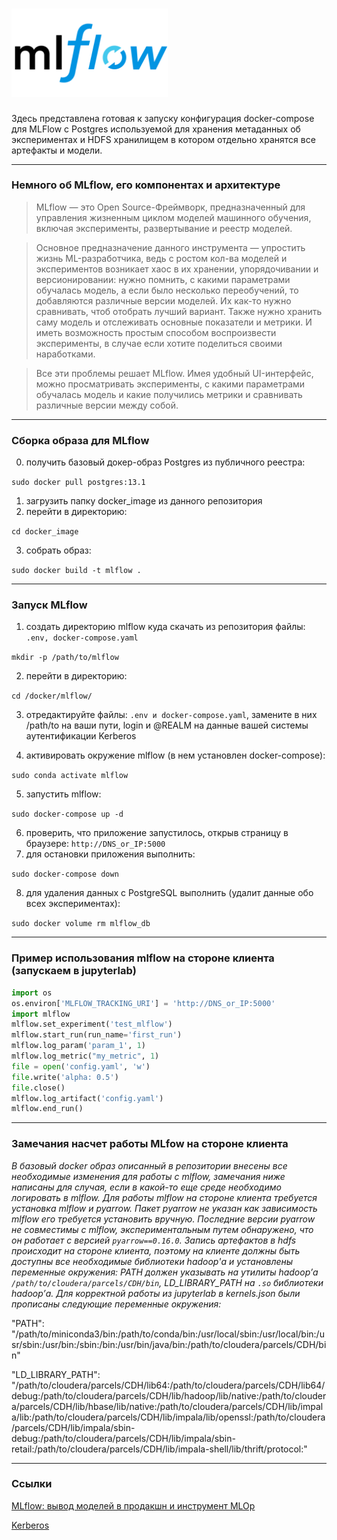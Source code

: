 # <img src="https://github.com/MacJei/mlops_platform/blob/main/images/highres_472189526.png" width="250">
Здесь представлена готовая к запуску конфигурация docker-compose для MLFlow с Postgres используемой для хранения метаданных об экспериментах и HDFS хранилищем в котором отдельно хранятся все артефакты и модели.

-----------
### Немного об MLflow, его компонентах и архитектуре
> MLflow — это Open Source-Фреймворк, предназначенный для управления жизненным циклом моделей машинного обучения, включая эксперименты, развертывание и реестр моделей.

> Основное предназначение данного инструмента — упростить жизнь ML-разработчика, ведь с ростом кол-ва моделей и экспериментов возникает хаос в их хранении, упорядочивании и версионировании: нужно помнить, с какими параметрами обучалась модель, а если было несколько переобучений, то добавляются различные версии моделей. Их как-то нужно сравнивать, чтоб отобрать лучший вариант. Также нужно хранить саму модель и отслеживать основные показатели и метрики. И иметь возможность простым способом воспроизвести эксперименты, в случае если хотите поделиться своими наработками.

> Все эти проблемы решает MLflow. Имея удобный UI-интерфейс, можно просматривать эксперименты, с какими параметрами обучалась модель и какие получились метрики и сравнивать различные версии между собой.


-----------
### Сборка образа для MLflow
0.  получить базовый докер-образ Postgres из публичного реестра:

```sudo docker pull postgres:13.1```

1.	загрузить папку docker_image из данного репозитория
2.	перейти в директорию: 

```cd docker_image```

3.	собрать образ: 

```sudo docker build -t mlflow .```

-----------
### Запуск MLflow
1.	создать директорию mlflow куда скачать из репозитория файлы: `.env, docker-compose.yaml`

```mkdir -p /path/to/mlflow```

2.	перейти в директорию: 

```cd /docker/mlflow/```

3. отредактируйте файлы: `.env и docker-compose.yaml`, замените в них /path/to на ваши пути, login и @REALM на данные вашей системы аутентификации Kerberos

4.	активировать окружение mlflow (в нем установлен docker-compose): 

```sudo conda activate mlflow```

5.	запустить mlflow: 

```sudo docker-compose up -d```

6.	проверить, что приложение запустилось, открыв страницу в браузере: `http://DNS_or_IP:5000`
7.	для остановки приложения выполнить: 

```sudo docker-compose down```

8.	для удаления данных с PostgreSQL выполнить (удалит данные обо всех экспериментах): 

```sudo docker volume rm mlflow_db```

-----------
### Пример использования mlflow на стороне клиента (запускаем в jupyterlab)
```python
import os
os.environ['MLFLOW_TRACKING_URI'] = 'http://DNS_or_IP:5000'
import mlflow
mlflow.set_experiment('test_mlflow')
mlflow.start_run(run_name='first_run')
mlflow.log_param('param_1', 1)
mlflow.log_metric("my_metric", 1)
file = open('config.yaml', 'w')
file.write('alpha: 0.5')
file.close()
mlflow.log_artifact('config.yaml')
mlflow.end_run()
```

-----------
### Замечания насчет работы MLfow на стороне клиента
*В базовый docker образ описанный в репозитории внесены все необходимые изменения для работы с mlflow, замечания ниже написаны для случая, если в какой-то еще среде необходимо логировать в mlflow.
Для работы mlflow на стороне клиента требуется установка mlflow и pyarrow. Пакет pyarrow не указан как зависимость mlflow его требуется установить вручную. Последние версии pyarrow не совместимы с mlflow, экспериментальным путем обнаружено, что он работает с версией `pyarrow==0.16.0`. Запись артефактов в hdfs происходит на стороне клиента, поэтому на клиенте должны быть доступны все необходимые библиотеки hadoop'а и установлены переменные окружения: 
PATH должен указывать на утилиты hadoop’а `/path/to/cloudera/parcels/CDH/bin`, LD_LIBRARY_PATH на `.so` библиотеки hadoop’а.
Для корректной работы из jupyterlab в kernels.json были прописаны следующие переменные окружения:*

"PATH": 
"/path/to/miniconda3/bin:/path/to/conda/bin:/usr/local/sbin:/usr/local/bin:/usr/sbin:/usr/bin:/sbin:/bin:/usr/bin/java/bin:/path/to/cloudera/parcels/CDH/bin"

"LD_LIBRARY_PATH":
"/path/to/cloudera/parcels/CDH/lib64:/path/to/cloudera/parcels/CDH/lib64/debug:/path/to/cloudera/parcels/CDH/lib/hadoop/lib/native:/path/to/cloudera/parcels/CDH/lib/hbase/lib/native:/path/to/cloudera/parcels/CDH/lib/impala/lib:/path/to/cloudera/parcels/CDH/lib/impala/lib/openssl:/path/to/cloudera/parcels/CDH/lib/impala/sbin-debug:/path/to/cloudera/parcels/CDH/lib/impala/sbin-retail:/path/to/cloudera/parcels/CDH/lib/impala-shell/lib/thrift/protocol:"

-----------
### Ссылки
[MLflow: вывод моделей в продакшн и инструмент MLOp](https://habr.com/ru/company/X5Tech/blog/593263/)
  
[Kerberos](https://pro-ldap.ru/tr/zytrax/tech/kerberos.html)
